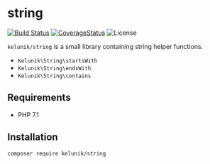 # string

[![Build Status](https://img.shields.io/travis/kelunik/string/master.svg?style=flat-square)](https://travis-ci.org/kelunik/string)
[![CoverageStatus](https://img.shields.io/coveralls/kelunik/string/master.svg?style=flat-square)](https://coveralls.io/github/kelunik/string?branch=master)
![License](https://img.shields.io/badge/license-MIT-blue.svg?style=flat-square)

`kelunik/string` is a small library containing string helper functions.

 - `Kelunik\String\startsWith`
 - `Kelunik\String\endsWith`
 - `Kelunik\String\contains`

## Requirements

- PHP 7.1

## Installation

```bash
composer require kelunik/string
```

